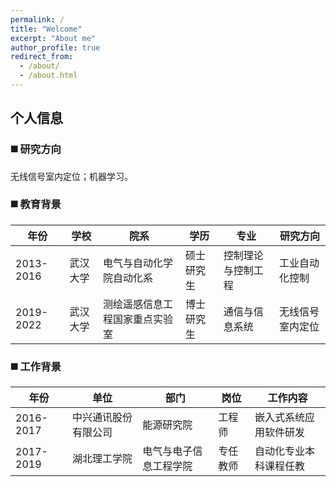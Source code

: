 ```yaml
---
permalink: /
title: "Welcome"
excerpt: "About me"
author_profile: true
redirect_from: 
  - /about/
  - /about.html
---
```


个人信息
------
### ◼️ 研究方向

无线信号室内定位；机器学习。

### ◼️ 教育背景

|年份|学校|院系|学历|专业|研究方向|
|------|------|------|------|------|------|
|2013-2016|武汉大学|电气与自动化学院自动化系|硕士研究生|控制理论与控制工程|工业自动化控制|
|2019-2022|武汉大学|测绘遥感信息工程国家重点实验室|博士研究生|通信与信息系统|无线信号室内定位|

### ◼️ 工作背景

|年份|单位|部门|岗位|工作内容|
|------|------|------|------|------|
|2016-2017|中兴通讯股份有限公司|能源研究院|工程师|嵌入式系统应用软件研发|
|2017-2019|湖北理工学院|电气与电子信息工程学院|专任教师|自动化专业本科课程任教|

